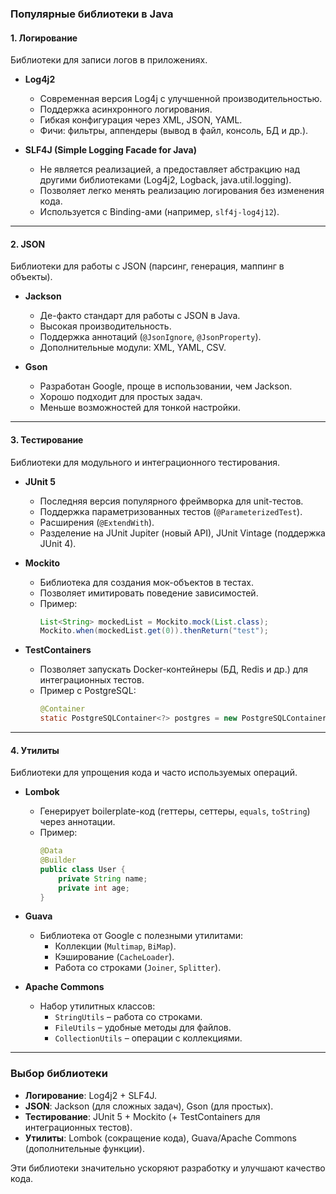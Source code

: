 ### **Популярные библиотеки в Java**  

#### **1. Логирование**  
Библиотеки для записи логов в приложениях.  

- **Log4j2**  
  - Современная версия Log4j с улучшенной производительностью.  
  - Поддержка асинхронного логирования.  
  - Гибкая конфигурация через XML, JSON, YAML.  
  - Фичи: фильтры, аппендеры (вывод в файл, консоль, БД и др.).  

- **SLF4J (Simple Logging Facade for Java)**  
  - Не является реализацией, а предоставляет абстракцию над другими библиотеками (Log4j2, Logback, java.util.logging).  
  - Позволяет легко менять реализацию логирования без изменения кода.  
  - Используется с Binding-ами (например, `slf4j-log4j12`).  

---  

#### **2. JSON**  
Библиотеки для работы с JSON (парсинг, генерация, маппинг в объекты).  

- **Jackson**  
  - Де-факто стандарт для работы с JSON в Java.  
  - Высокая производительность.  
  - Поддержка аннотаций (`@JsonIgnore`, `@JsonProperty`).  
  - Дополнительные модули: XML, YAML, CSV.  

- **Gson**  
  - Разработан Google, проще в использовании, чем Jackson.  
  - Хорошо подходит для простых задач.  
  - Меньше возможностей для тонкой настройки.  

---  

#### **3. Тестирование**  
Библиотеки для модульного и интеграционного тестирования.  

- **JUnit 5**  
  - Последняя версия популярного фреймворка для unit-тестов.  
  - Поддержка параметризованных тестов (`@ParameterizedTest`).  
  - Расширения (`@ExtendWith`).  
  - Разделение на JUnit Jupiter (новый API), JUnit Vintage (поддержка JUnit 4).  

- **Mockito**  
  - Библиотека для создания мок-объектов в тестах.  
  - Позволяет имитировать поведение зависимостей.  
  - Пример:  
    ```java
    List<String> mockedList = Mockito.mock(List.class);
    Mockito.when(mockedList.get(0)).thenReturn("test");
    ```  

- **TestContainers**  
  - Позволяет запускать Docker-контейнеры (БД, Redis и др.) для интеграционных тестов.  
  - Пример с PostgreSQL:  
    ```java
    @Container
    static PostgreSQLContainer<?> postgres = new PostgreSQLContainer<>("postgres:13");
    ```  

---  

#### **4. Утилиты**  
Библиотеки для упрощения кода и часто используемых операций.  

- **Lombok**  
  - Генерирует boilerplate-код (геттеры, сеттеры, `equals`, `toString`) через аннотации.  
  - Пример:  
    ```java
    @Data
    @Builder
    public class User {
        private String name;
        private int age;
    }
    ```  

- **Guava**  
  - Библиотека от Google с полезными утилитами:  
    - Коллекции (`Multimap`, `BiMap`).  
    - Кэширование (`CacheLoader`).  
    - Работа со строками (`Joiner`, `Splitter`).  

- **Apache Commons**  
  - Набор утилитных классов:  
    - `StringUtils` – работа со строками.  
    - `FileUtils` – удобные методы для файлов.  
    - `CollectionUtils` – операции с коллекциями.  

---  

### **Выбор библиотеки**  
- **Логирование**: Log4j2 + SLF4J.  
- **JSON**: Jackson (для сложных задач), Gson (для простых).  
- **Тестирование**: JUnit 5 + Mockito (+ TestContainers для интеграционных тестов).  
- **Утилиты**: Lombok (сокращение кода), Guava/Apache Commons (дополнительные функции).  

Эти библиотеки значительно ускоряют разработку и улучшают качество кода.
